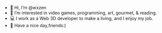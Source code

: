 - 👋 Hi, I’m @wxzen
- 👀 I’m interested in video games, programming, art, gourmet, & reading.
- 💻 I work as a Web 3D developer to make a living, and I enjoy my job.
- 🌱 Have a nice day,friends:)

<!--
💞️ I’m looking to collaborate on ...
📫 How to reach me
-->
<!---
wxzen/wxzen is a ✨ special ✨ repository because its `README.md` (this file) appears on your GitHub profile.
You can click the Preview link to take a look at your changes.
--->
